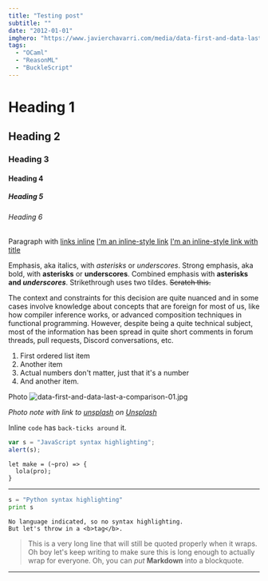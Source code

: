 ```yaml
---
title: "Testing post"
subtitle: ""
date: "2012-01-01"
imghero: "https://www.javierchavarri.com/media/data-first-and-data-last-a-comparison-01.jpg"
tags:
  - "OCaml"
  - "ReasonML"
  - "BuckleScript"
---
```


# Heading 1
## Heading 2
### Heading 3
#### Heading 4
##### Heading 5
###### Heading 6

Paragraph with [links inline](https://sancho.dev)
[I'm an inline-style link](https://www.google.com)
[I'm an inline-style link with title](https://www.google.com "Google's Homepage")

Emphasis, aka italics, with *asterisks* or _underscores_.
Strong emphasis, aka bold, with **asterisks** or __underscores__.
Combined emphasis with **asterisks and _underscores_**.
Strikethrough uses two tildes. ~~Scratch this.~~


The context and constraints for this decision are quite nuanced and in some cases involve knowledge about concepts that are foreign for most of us, like how compiler inference works, or advanced composition techniques in functional programming. However, despite being a quite technical subject, most of the information has been spread in quite short comments in forum threads, pull requests, Discord conversations, etc.

1. First ordered list item
2. Another item
3. Actual numbers don't matter, just that it's a number
4. And another item.

Photo
![data-first-and-data-last-a-comparison-01.jpg](/media/data-first-and-data-last-a-comparison-01.jpg)

*Photo note with link to [unsplash](https://unsplash.com/photos/4XvAZN8_WHo?utm_source=unsplash&utm_medium=referral&utm_content=creditCopyText) on [Unsplash](https://unsplash.com/search/photos/pipeline?utm_source=unsplash&utm_medium=referral&utm_content=creditCopyText)*

Inline `code` has `back-ticks around` it.

```javascript
var s = "JavaScript syntax highlighting";
alert(s);
```

```reason
let make = (~pro) => {
  lola(pro);
}
```

---

```python
s = "Python syntax highlighting"
print s
```

```
No language indicated, so no syntax highlighting.
But let's throw in a <b>tag</b>.
```

> This is a very long line that will still be quoted properly when it wraps. Oh boy let's keep writing to make sure this is long enough to actually wrap for everyone. Oh, you can *put* **Markdown** into a blockquote.

---

